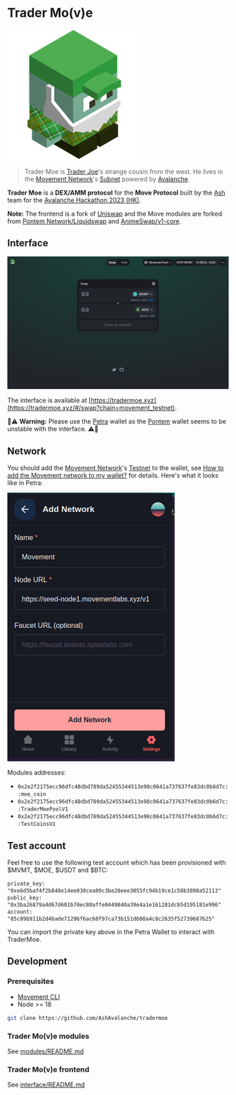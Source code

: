 # Trader Mo(v)e

![Trader Mo(v)e](./img/moe.png)

> Trader Moe is [Trader Joe](https://traderjoexyz.com)'s strange cousin from the west. He lives in the [Movement Network](https://docs.movementlabs.xyz/)'s [Subnet](https://subnets-test.avax.network/subnets/K4GygGTpKkNzzjiLfZVsmQduGqSFztJx4nk52CvA1afcFAhsH) powered by [Avalanche](https://www.avax.network/).

**Trader Moe** is a **DEX/AMM protocol** for the **Move Protocol** built by the [Ash](https://ash.center/) team for the [Avalanche Hackathon 2023 (HK)](https://www.talentre.academy/hackathon/avalanche-hackathon).

**Note:** The frontend is a fork of [Uniswap](https://github.com/Uniswap/interface) and the Move modules are forked from [Pontem Network/Liquidswap](https://github.com/pontem-network) and [AnimeSwap/v1-core](https://github.com/AnimeSwap/v1-core).

## Interface

![Trader Moe interface](./img/tradermoe.png)

The interface is available at [https://tradermoe.xyz](https://tradermoe.xyz/#/swap?chain=movement_testnet).

🚨⚠️ **Warning:** Please use the [Petra](https://petra.app/) wallet as the [Pontem](https://pontem.network/) wallet seems to be unstable with the interface. ⚠️🚨

## Network

You should add the [Movement Network](https://docs.movementlabs.xyz/)'s [Testnet](https://subnets-test.avax.network/subnets/K4GygGTpKkNzzjiLfZVsmQduGqSFztJx4nk52CvA1afcFAhsH) to the wallet, see [How to add the Movement network to my wallet?](https://docs.movementlabs.xyz/testnet/how-to-add-the-movement-network-to-my-wallet) for details. Here's what it looks like in Petra:

![Petra Wallet Network](./img/petra.png)

Modules addresses:
- `0x2e2f2175ecc96dfc48dbd789da52455344513e98c0641a737637fe83dc0b6d7c::moe_coin`
- `0x2e2f2175ecc96dfc48dbd789da52455344513e98c0641a737637fe83dc0b6d7c::TraderMoePoolV1`
- `0x2e2f2175ecc96dfc48dbd789da52455344513e98c0641a737637fe83dc0b6d7c::TestCoinsV1`

## Test account

Feel free to use the following test account which has been provisioned with $MVMT, $MOE, $USDT and $BTC:

```
private_key: "0xe6d5baf4f2b848e14ee030cea09c3be20eee3055fc94b19ce1c58b3898a52113"
public_key: "0x3ba26879a4d67d601b70ec80affe0449840a39e4a1e161281dcb5d195181e996"
account: "85c89b911b2d4bade71296f6ac68f97ca73b151d608a4c8c2635f52739687b25"
```

You can import the private key above in the Petra Wallet to interact with TraderMoe.

## Development

### Prerequisites

- [Movement CLI](https://docs.movementlabs.xyz/developers/developer-tools/movement-cli)
- Node >= 18

```bash
git clone https://github.com/AshAvalanche/tradermoe
```

### Trader Mo(v)e modules

See [modules/README.md](./modules/README.md)

### Trader Mo(v)e frontend

See [interface/README.md](./interface/README.md)
